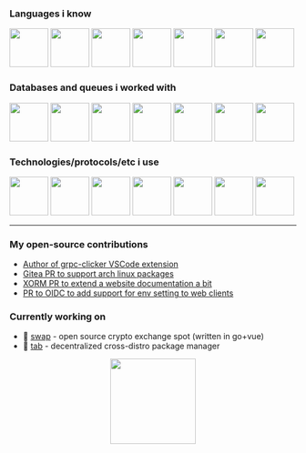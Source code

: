 
### Languages i know

<p float="left">
  <img src="https://external-content.duckduckgo.com/iu/?u=https%3A%2F%2Fcdn.icon-icons.com%2Ficons2%2F2107%2FPNG%2F512%2Ffile_type_go_gopher_icon_130571.png&f=1&nofb=1&ipt=fc331bfebff659971bd9110879179c96d180ccff8bf4591792bf9ec479c8dcce&ipo=images" width="68" height="68" />
  <img src="https://external-content.duckduckgo.com/iu/?u=https%3A%2F%2Fi0.wp.com%2Ftinkercademy.com%2Fwp-content%2Fuploads%2F2018%2F04%2Fpython-icon.png%3Fssl%3D1&f=1&nofb=1&ipt=b12423192a3495f9e7eec6baa89d7fd6435fed9570680988588081e24c23ee05&ipo=images" width="68" height="68" /> 
  <img src="https://external-content.duckduckgo.com/iu/?u=https%3A%2F%2Fcdn3.iconfinder.com%2Fdata%2Ficons%2Flogos-and-brands-adobe%2F512%2F187_Js-1024.png&f=1&nofb=1&ipt=214d4cc5d93692fb893bdad4f609f7351ef02b73fada5ce2f6fe57b38945b43b&ipo=images" width="68" height="68" />
  <img src="https://external-content.duckduckgo.com/iu/?u=https%3A%2F%2Fcdn.icon-icons.com%2Ficons2%2F2107%2FPNG%2F512%2Ffile_type_typescript_official_icon_130107.png&f=1&nofb=1&ipt=c45fa530ba800be0c0ccbe0a6316aaee6a6a0b033b054c0999257b4c64757d9b&ipo=images" width="68" height="68" />
  <img src="https://external-content.duckduckgo.com/iu/?u=https%3A%2F%2Fcreazilla-store.fra1.digitaloceanspaces.com%2Ficons%2F3256517%2Ffile-type-dartlang-icon-md.png&f=1&nofb=1&ipt=94056a7a0ff98a7da4ee0244f6f6d4572052e830b41628f3fc47cdbe70d7e6a4&ipo=images" width="68" height="68" />
  <img src="https://external-content.duckduckgo.com/iu/?u=https%3A%2F%2Fstatic-00.iconduck.com%2Fassets.00%2Fcsharp-icon-1755x2048-5r3ugs1f.png&f=1&nofb=1&ipt=5cc9ed0420068cc75bda48ed9939b01eea544789e92c1381ad284683b6b18e2c&ipo=images" width="68" height="68" />
  <img src="https://external-content.duckduckgo.com/iu/?u=https%3A%2F%2Fbrandlogos.net%2Fwp-content%2Fuploads%2F2021%2F11%2Fjava-logo.png&f=1&nofb=1&ipt=044586b399c77fd9671117fae9fb01b24f814867afc0b8a58b71496ea1a3fec9&ipo=images" width="68" height="68" />
</p>

### Databases and queues i worked with

<p float="left">
  <img src="https://external-content.duckduckgo.com/iu/?u=https%3A%2F%2Fstatic-00.iconduck.com%2Fassets.00%2Fpostgresql-icon-1987x2048-v2fkmdaw.png&f=1&nofb=1&ipt=94d9626186fc6e47c297a62fde6b982a76593cc1f82fa328ff9e74fc23360f1d&ipo=images" width="68" height="68" />
  <img src="https://external-content.duckduckgo.com/iu/?u=https%3A%2F%2Fcreazilla-store.fra1.digitaloceanspaces.com%2Ficons%2F3254020%2Fleveldb-icon-md.png&f=1&nofb=1&ipt=4936d178b0065e4eb4a77cd05f26487722da7401450f1f20dd0c236751497677&ipo=images" width="68" height="68" /> 
  <img src="https://external-content.duckduckgo.com/iu/?u=https%3A%2F%2Fcreazilla-store.fra1.digitaloceanspaces.com%2Ficons%2F3254282%2Fredis-icon-md.png&f=1&nofb=1&ipt=4226061b3100bb13cb582c49d65c73f197b76c38640e86aecd89f03337e025e8&ipo=images" width="68" height="68" />
  <img src="https://external-content.duckduckgo.com/iu/?u=https%3A%2F%2Fstatic-00.iconduck.com%2Fassets.00%2Fmongodb-icon-1024x1024-jyklwn1x.png&f=1&nofb=1&ipt=6b4ba10a15a30f6ab3beb9a6edaac0dc5f251d84aa42a65b6c5452773fd45df4&ipo=images" width="68" height="68" />
  <img src="https://external-content.duckduckgo.com/iu/?u=https%3A%2F%2Fcreazilla-store.fra1.digitaloceanspaces.com%2Ficons%2F3207476%2Fapache-kafka-icon-md.png&f=1&nofb=1&ipt=df75bc619e68880e4ca047dab12a2ccd531667558137b9cea152575db6bc65de&ipo=images" width="68" height="68" />
  <img src="https://external-content.duckduckgo.com/iu/?u=https%3A%2F%2Fstatic-00.iconduck.com%2Fassets.00%2Frabbitmq-icon-1936x2048-zlik4nni.png&f=1&nofb=1&ipt=0e9b4011b97172535df4fd8bf30cc6f0fdbf4e553c956b9c7674c0ee7050dff0&ipo=images" width="68" height="68" />
  <img src="https://external-content.duckduckgo.com/iu/?u=https%3A%2F%2Fdashboard.snapcraft.io%2Fsite_media%2Fappmedia%2F2020%2F03%2Fnats-icon-color.png&f=1&nofb=1&ipt=5063cd91ee204edd68e2dff6a555dd5cfbd7eae31e3bf8eb613878efd81f28f2&ipo=images" width="68" height="68" />
</p>

### Technologies/protocols/etc i use

<p float="left">
  <img src="https://external-content.duckduckgo.com/iu/?u=http%3A%2F%2Fpngimg.com%2Fuploads%2Flinux%2Flinux_PNG21.png&f=1&nofb=1&ipt=66ef5b23a706b813c18f5b0755b11dd88f90b9dcb22737c348cce960c8463dc3&ipo=images" width="68" height="68" />
  <img src="https://external-content.duckduckgo.com/iu/?u=https%3A%2F%2Fcdn4.iconfinder.com%2Fdata%2Ficons%2Flogos-and-brands%2F512%2F97_Docker_logo_logos-1024.png&f=1&nofb=1&ipt=5fdd584d24d98698c015e029b10ce1ef52572481cb026adecf0764db26db38bd&ipo=images" width="68" height="68" /> 
  <img src="https://external-content.duckduckgo.com/iu/?u=https%3A%2F%2Fcdn-icons-png.flaticon.com%2F512%2F1674%2F1674969.png&f=1&nofb=1&ipt=bd64bf026bf5b169ecff12fe139e62b77671911ec77254d422666c5b7240e1d9&ipo=images" width="68" height="68" />
  <img src="https://external-content.duckduckgo.com/iu/?u=https%3A%2F%2Fgrpc.io%2Fimg%2Flogos%2Fgrpc-icon-color.png&f=1&nofb=1&ipt=bd0edc1a995a0d5aed9a9196ce8391421286ffa65318249539758ca1824d4a0c&ipo=images" width="68" height="68" />
  <img src="https://external-content.duckduckgo.com/iu/?u=https%3A%2F%2Fstatic-00.iconduck.com%2Fassets.00%2Fflutter-icon-1024x1024-vtu2wpze.png&f=1&nofb=1&ipt=cc3e7b39946eb3d30ac352b47d86d44f26431253aa6c23e9a816e3ac656b53a1&ipo=images" width="68" height="68" />
  <img src="https://external-content.duckduckgo.com/iu/?u=https%3A%2F%2Fcreazilla-store.fra1.digitaloceanspaces.com%2Ficons%2F3254520%2Fvue-icon-md.png&f=1&nofb=1&ipt=c0f7e5087e217081ec21ab846f20b41e9d793870bbb7d356417b777a38a319a5&ipo=images" width="68" height="68" />
  <img src="https://external-content.duckduckgo.com/iu/?u=https%3A%2F%2Fassets.stickpng.com%2Fimages%2F5847f997cef1014c0b5e48c1.png&f=1&nofb=1&ipt=cb36e4af4cd494327611c1dcbef9ad8299e83417baf3fd996811a5cd208b3575&ipo=images" width="68" height="68" />
</p>

---

### My open-source contributions

- [Author of grpc-clicker VSCode extension](https://marketplace.visualstudio.com/items?itemName=Dancheg97.grpc-clicker)
- [Gitea PR to support arch linux packages](https://github.com/go-gitea/gitea/pull/32692)
- [XORM PR to extend a website documentation a bit](https://gitea.com/xorm/website2/pulls/8)
- [PR to OIDC to add support for env setting to web clients](https://github.com/zitadel/oidc/pull/693#pullrequestreview-2528704425)

### Currently working on

- 🎯 [swap](https://github.com/d1nch8g/swap) - open source crypto exchange spot (written in go+vue)
- 🎯 [tab](https://github.com/d1nch8g/tab) - decentralized cross-distro package manager

<p align="center">
  <img src="https://external-content.duckduckgo.com/iu/?u=https%3A%2F%2Fmedia.giphy.com%2Fmedia%2FHMOQLh1qhLV04%2Fgiphy.gif&f=1&nofb=1&ipt=15a6725516dc264bf45c27cc27c222a0f0b19d3205c61378ec60f9f728222f07&ipo=images" height="150"/>
</p>
